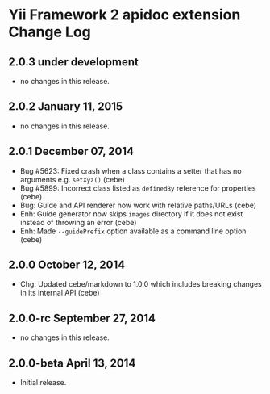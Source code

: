 Yii Framework 2 apidoc extension Change Log
===========================================

2.0.3 under development
-----------------------

- no changes in this release.


2.0.2 January 11, 2015
----------------------

- no changes in this release.


2.0.1 December 07, 2014
-----------------------

- Bug #5623: Fixed crash when a class contains a setter that has no arguments e.g. `setXyz()` (cebe)
- Bug #5899: Incorrect class listed as `definedBy` reference for properties (cebe)
- Bug: Guide and API renderer now work with relative paths/URLs (cebe)
- Enh: Guide generator now skips `images` directory if it does not exist instead of throwing an error (cebe)
- Enh: Made `--guidePrefix` option available as a command line option (cebe)


2.0.0 October 12, 2014
----------------------

- Chg: Updated cebe/markdown to 1.0.0 which includes breaking changes in its internal API (cebe)

2.0.0-rc September 27, 2014
---------------------------

- no changes in this release.


2.0.0-beta April 13, 2014
-------------------------

- Initial release.
